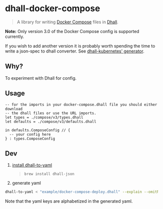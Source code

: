 # dhall-docker-compose

> A library for writing [Docker Compose](https://docs.docker.com/compose/)
> files in [Dhall](https://dhall-lang.org).

**Note:** Only version 3.0 of the Docker Compose config is supported currently.

If you wish to add another version it is probably worth spending the time to
write a json-spec to dhall converter. See [dhall-kubernetes'
generator](https://github.com/dhall-lang/dhall-kubernetes).

## Why?

To experiment with Dhall for config.

## Usage

```dhall
-- for the imports in your docker-compose.dhall file you should either download
-- the dhall files or use the URL imports.
let types = ./compose/v3/types.dhall
let defaults = ./compose/v3/defaults.dhall

in defaults.ComposeConfig // {
  -- your config here
} : types.ComposeConfig
```

## Dev

1. [install dhall-to-yaml](https://github.com/dhall-lang/dhall-lang/wiki/Getting-started%3A-Generate-JSON-or-YAML#os-x---install-using-brew)

   > `brew install dhall-json`

2. generate yaml

```sh
dhall-to-yaml < "example/docker-compose-deploy.dhall" --explain --omitNull > ./example/generated.yml
```

Note that the yaml keys are alphabetized in the generated yaml.

